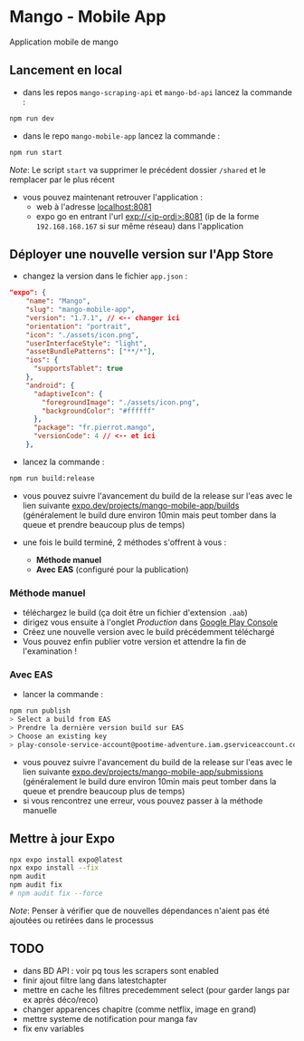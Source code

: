 # Mango - Mobile App

Application mobile de mango

## Lancement en local

- dans les repos `mango-scraping-api` et `mango-bd-api` lancez la commande :

```bash
npm run dev
```

- dans le repo `mango-mobile-app` lancez la commande :

```bash
npm run start
```

_Note_: Le script `start` va supprimer le précédent dossier `/shared` et le remplacer par le plus récent

- vous pouvez maintenant retrouver l'application :
  - web à l'adresse [localhost:8081](http://localhost:8081)
  - expo go en entrant l'url [exp://\<ip-ordi>:8081](http://localhost:8081) (ip de la forme `192.168.168.167` si sur même réseau) dans l'application

## Déployer une nouvelle version sur l'App Store

- changez la version dans le fichier `app.json` :

```json
"expo": {
    "name": "Mango",
    "slug": "mango-mobile-app",
    "version": "1.7.1", // <-- changer ici
    "orientation": "portrait",
    "icon": "./assets/icon.png",
    "userInterfaceStyle": "light",
    "assetBundlePatterns": ["**/*"],
    "ios": {
      "supportsTablet": true
    },
    "android": {
      "adaptiveIcon": {
        "foregroundImage": "./assets/icon.png",
        "backgroundColor": "#ffffff"
      },
      "package": "fr.pierrot.mango",
      "versionCode": 4 // <-- et ici
    },
```

- lancez la commande :

```bash
npm run build:release
```

- vous pouvez suivre l'avancement du build de la release sur l'eas avec le lien suivante [expo.dev/projects/mango-mobile-app/builds](https://expo.dev/accounts/pierrot552/projects/mango-mobile-app/builds) (généralement le build dure environ 10min mais peut tomber dans la queue et prendre beaucoup plus de temps)

- une fois le build terminé, 2 méthodes s'offrent à vous :
  - **Méthode manuel**
  - **Avec EAS** (configuré pour la publication)

### Méthode manuel

- téléchargez le build (ça doit être un fichier d'extension `.aab`)
- dirigez vous ensuite à l'onglet _Production_ dans [Google Play Console](https://play.google.com/console/u/1/developers/6014339825981218094/app/4975331479852398545/tracks/production)
- Créez une nouvelle version avec le build précédemment téléchargé
- Vous pouvez enfin publier votre version et attendre la fin de l'examination !

### Avec EAS

- lancer la commande :

```bash
npm run publish
> Select a build from EAS
> Prendre la dernière version build sur EAS
> Choose an existing key
> play-console-service-account@pootime-adventure.iam.gserviceaccount.com
```

- vous pouvez suivre l'avancement du build de la release sur l'eas avec le lien suivante [expo.dev/projects/mango-mobile-app/submissions](https://expo.dev/accounts/pierrot552/projects/mango-mobile-app/submissions) (généralement le build dure environ 10min mais peut tomber dans la queue et prendre beaucoup plus de temps)
- si vous rencontrez une erreur, vous pouvez passer à la méthode manuelle

## Mettre à jour Expo

```bash
npx expo install expo@latest
npx expo install --fix
npm audit
npm audit fix
# npm audit fix --force
```

_Note_: Penser à vérifier que de nouvelles dépendances n'aient pas été ajoutées ou retirées dans le processus

## TODO

- dans BD API : voir pq tous les scrapers sont enabled
- finir ajout filtre lang dans latestchapter
- mettre en cache les filtres precedemment select (pour garder langs par ex après déco/reco)
- changer apparences chapitre (comme netflix, image en grand)
- mettre systeme de notification pour manga fav
- fix env variables
